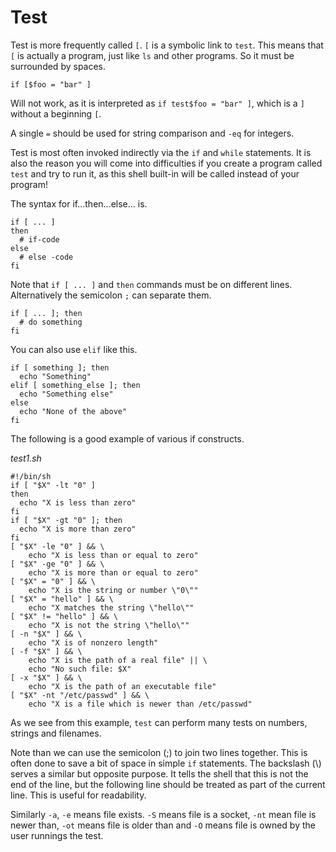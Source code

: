 # Test

Test is more frequently called `[`. `[` is a symbolic link to `test`. This means that `[` is actually a program, just
like `ls` and other programs. So it must be surrounded by spaces.

```
if [$foo = "bar" ]
```

Will not work, as it is interpreted as `if test$foo = "bar" ]`, which is a `]` without a beginning `[`.

A single `=` should be used for string comparison and `-eq` for integers.

Test is most often invoked indirectly via the `if` and `while` statements. It is also the reason you will come into
difficulties if you create a program called `test` and try to run it, as this shell built-in will be called instead of
your program!

The syntax for if...then...else... is.

```
if [ ... ]
then
  # if-code
else
  # else -code
fi
```

Note that `if [ ... ]` and `then` commands must be on different lines. Alternatively the semicolon `;` can separate
them.

```
if [ ... ]; then
  # do something
fi
```

You can also use `elif` like this.

```
if [ something ]; then
  echo "Something"
elif [ something_else ]; then
  echo "Something else"
else
  echo "None of the above"
fi
```

The following is a good example of various if constructs.

_test1.sh_

```
#!/bin/sh
if [ "$X" -lt "0" ]
then
  echo "X is less than zero"
fi
if [ "$X" -gt "0" ]; then
  echo "X is more than zero"
fi
[ "$X" -le "0" ] && \
    echo "X is less than or equal to zero"
[ "$X" -ge "0" ] && \
    echo "X is more than or equal to zero"
[ "$X" = "0" ] && \
    echo "X is the string or number \"0\""
[ "$X" = "hello" ] && \
    echo "X matches the string \"hello\""
[ "$X" != "hello" ] && \
    echo "X is not the string \"hello\""
[ -n "$X" ] && \
    echo "X is of nonzero length"
[ -f "$X" ] && \
    echo "X is the path of a real file" || \
    echo "No such file: $X"
[ -x "$X" ] && \
    echo "X is the path of an executable file"
[ "$X" -nt "/etc/passwd" ] && \
    echo "X is a file which is newer than /etc/passwd"
```

As we see from this example, `test` can perform many tests on numbers, strings and filenames.

Note than we can use the semicolon (;) to join two lines together. This is often done to save a bit of space in simple
`if` statements. The backslash (\\) serves a similar but opposite purpose. It tells the shell that this is not the end
of the line, but the following line should be treated as part of the current line. This is useful for readability.

Similarly `-a`, `-e` means file exists. `-S` means file is a socket, `-nt` mean file is newer than, `-ot` means file is
older than and `-O` means file is owned by the user runnings the test.
